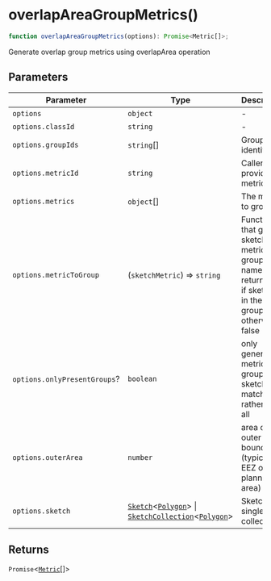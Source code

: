 # overlapAreaGroupMetrics()

```ts
function overlapAreaGroupMetrics(options): Promise<Metric[]>;
```

Generate overlap group metrics using overlapArea operation

## Parameters

| Parameter                    | Type                                                                                                                                                                             | Description                                                                                               |
| ---------------------------- | -------------------------------------------------------------------------------------------------------------------------------------------------------------------------------- | --------------------------------------------------------------------------------------------------------- |
| `options`                    | `object`                                                                                                                                                                         | -                                                                                                         |
| `options.classId`            | `string`                                                                                                                                                                         | -                                                                                                         |
| `options.groupIds`           | `string`[]                                                                                                                                                                       | Group identifiers                                                                                         |
| `options.metricId`           | `string`                                                                                                                                                                         | Caller-provided metric ID                                                                                 |
| `options.metrics`            | `object`[]                                                                                                                                                                       | The metrics to group                                                                                      |
| `options.metricToGroup`      | (`sketchMetric`) => `string`                                                                                                                                                     | Function that given sketch metric and group name, returns true if sketch is in the group, otherwise false |
| `options.onlyPresentGroups`? | `boolean`                                                                                                                                                                        | only generate metrics for groups that sketches match to, rather than all                                  |
| `options.outerArea`          | `number`                                                                                                                                                                         | area of outer boundary (typically EEZ or planning area)                                                   |
| `options.sketch`             | [`Sketch`](../interfaces/Sketch.md)\<[`Polygon`](../interfaces/Polygon.md)\> \| [`SketchCollection`](../interfaces/SketchCollection.md)\<[`Polygon`](../interfaces/Polygon.md)\> | Sketch - single or collection                                                                             |

## Returns

`Promise`\<[`Metric`](../type-aliases/Metric.md)[]\>
